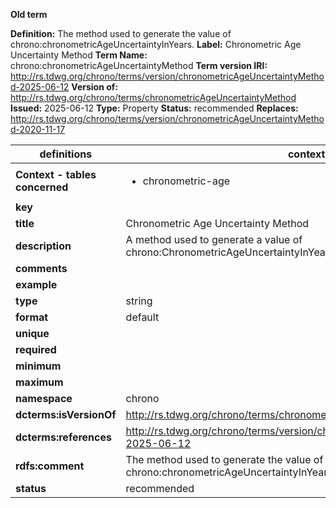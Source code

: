 **Old term**

**Definition:** The method used to generate the value of chrono:chronometricAgeUncertaintyInYears.
**Label:** Chronometric Age Uncertainty Method
**Term Name:** chrono:chronometricAgeUncertaintyMethod
**Term version IRI:** http://rs.tdwg.org/chrono/terms/version/chronometricAgeUncertaintyMethod-2025-06-12
**Version of:** http://rs.tdwg.org/chrono/terms/chronometricAgeUncertaintyMethod
**Issued:** 2025-06-12
**Type:** Property
**Status:** recommended
**Replaces:** http://rs.tdwg.org/chrono/terms/version/chronometricAgeUncertaintyMethod-2020-11-17


| definitions | context 1 |
|-|-|
| **Context - tables concerned** | <ul><li>chronometric-age</li></ul> |
| **key** |  |
| **title** | Chronometric Age Uncertainty Method |
| **description** | A method used to generate a value of chrono:ChronometricAgeUncertaintyInYears. |
| **comments** |  |
| **example** |  |
| **type** | string |
| **format** | default |
| **unique** |  |
| **required** |  |
| **minimum** |  |
| **maximum** |  |
| **namespace** | chrono |
| **dcterms:isVersionOf** | http://rs.tdwg.org/chrono/terms/chronometricAgeUncertaintyMethod |
| **dcterms:references** | http://rs.tdwg.org/chrono/terms/version/chronometricAgeUncertaintyMethod-2025-06-12 |
| **rdfs:comment** | The method used to generate the value of chrono:chronometricAgeUncertaintyInYears. |
| **status** | recommended |
